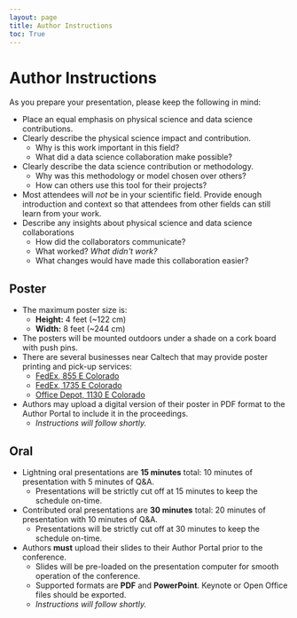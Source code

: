 ```yaml
---
layout: page
title: Author Instructions
toc: True
---
```


# Author Instructions

As you prepare your presentation, please keep the following in mind:

- Place an equal emphasis on physical science and data science contributions.
- Clearly describe the physical science impact and contribution.
    - Why is this work important in this field?
    - What did a data science collaboration make possible?
- Clearly describe the data science contribution or methodology.
    - Why was this methodology or model chosen over others?
    - How can others use this tool for their projects?
- Most attendees will *not* be in your scientific field. Provide enough introduction and context so that attendees from other fields can still learn from your work.
- Describe any insights about physical science and data science collaborations
    - How did the collaborators communicate?
    - What worked? *What didn't work?*
    - What changes would have made this collaboration easier?

## Poster 

- The maximum poster size is:
    - **Height:** 4 feet (~122 cm)
    - **Width:** 8 feet (~244 cm)
- The posters will be mounted outdoors under a shade on a cork board with push pins.
- There are several businesses near Caltech that may provide poster printing and pick-up services:
    - [FedEx, 855 E Colorado](https://local.fedex.com/en-us/ca/pasadena/office-3701?cmp=LOC-1001545-3-1-971-1110000-US-US-EN-GPLCOPYANDPRINT)
    - [FedEx, 1735 E Colorado](https://local.fedex.com/en-us/ca/pasadena/office-2125?cmp=LOC-1001545-3-1-971-1110000-US-US-EN-GPLCOPYANDPRINT)
    - [Office Depot, 1130 E Colorado](https://www.officedepot.com/storelocator/ca/pasadena/office-depot-599/print-services/?utm_source=google&utm_medium=organic&utm_campaign=gmb_599_website_print)
- Authors may upload a digital version of their poster in PDF format to the Author Portal to include it in the proceedings.
    - *Instructions will follow shortly.*

## Oral

- Lightning oral presentations are **15 minutes** total: 10 minutes of presentation with 5 minutes of Q&A.
    - Presentations will be strictly cut off at 15 minutes to keep the schedule on-time.
- Contributed oral presentations are **30 minutes** total: 20 minutes of presentation with 10 minutes of Q&A.
    - Presentations will be strictly cut off at 30 minutes to keep the schedule on-time.
- Authors **must** upload their slides to their Author Portal prior to the conference.
    - Slides will be pre-loaded on the presentation computer for smooth operation of the conference.
    - Supported formats are **PDF** and **PowerPoint**. Keynote or Open Office files should be exported.
    - *Instructions will follow shortly.*
